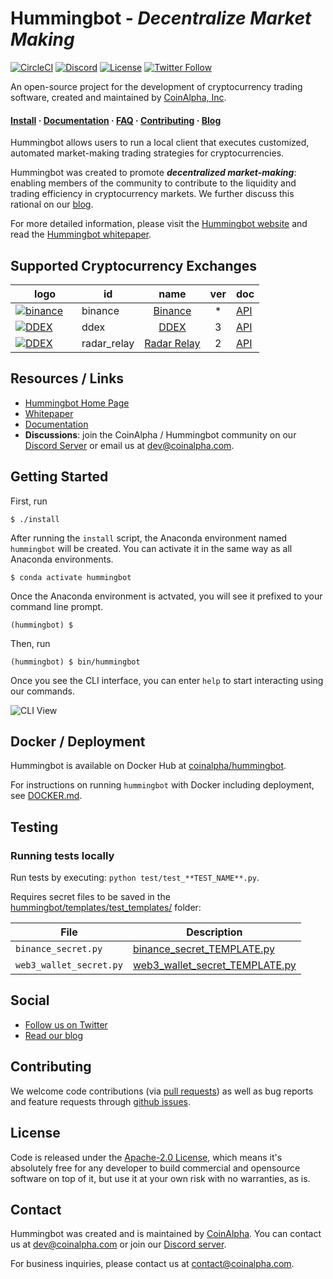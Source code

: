 # Hummingbot - *Decentralize Market Making*

[![CircleCI](https://circleci.com/gh/CoinAlpha/hummingbot.svg?style=svg&circle-token=c9c4825f21e34926ac8a406eeb260ddee0f726ff)](https://circleci.com/gh/CoinAlpha/hummingbot)
[![Discord](https://img.shields.io/discord/530578568154054663.svg?color=768AD4&label=discord&logo=https%3A%2F%2Fdiscordapp.com%2Fassets%2F8c9701b98ad4372b58f13fd9f65f966e.svg)](https://discord.hummingbot.io/)
[![License](https://img.shields.io/badge/License-Apache%202.0-informational.svg)](https://github.com/CoinAlpha/hummingbot/blob/master/LICENSE)
[![Twitter Follow](https://img.shields.io/twitter/follow/hummingbot_io.svg?style=social&label=hummingbot)](https://twitter.com/hummingbot_io)

An open-source project for the development of cryptocurrency trading software, created and maintained by [CoinAlpha, Inc](https://coinalpha.com).  
#### [Install](https://www.hummingbot.io/docs/installation/) · [Documentation](https://www.hummingbot.io/docs/) · [FAQ](https://www.hummingbot.io/docs/faq-general/) · [Contributing](https://github.com/ccxt/ccxt/blob/master/CONTRIBUTING.md) · [Blog]()


Hummingbot allows users to run a local client that executes customized, automated market-making trading strategies for cryptocurrencies.

Hummingbot was created to promote  ***decentralized market-making***: enabling members of the community to contribute to the liquidity and trading efficiency in cryptocurrency markets.  We further discuss this rational on our [blog](https://www.hummingbot.io/blog/2019-01-thin-crust-of-liquidity/).

For more detailed information, please visit the [Hummingbot website](https://hummingbot.io) and read the [Hummingbot whitepaper](https://hummingbot.io/whitepaper.pdf).

## Supported Cryptocurrency Exchanges

|&nbsp;&nbsp;&nbsp;&nbsp;&nbsp;&nbsp;&nbsp;logo&nbsp;&nbsp;&nbsp;&nbsp;&nbsp;&nbsp;                                            | id          | name                                                         | ver | doc                                                                                          |                                                                                                                  
|------------------------------------------------------------------------------------------------------------------------------|-------------|:------------------------------------------------------------:|:---:|----------------------------------------------------------------------------------------------|
|[![binance](https://i.ibb.co/m0YDQLd/Screen-Shot-2019-03-14-at-10-53-42-AM.png)](https://www.binance.com/?ref=10205187)       | binance     | [Binance](https://www.binance.com/)                          | *   | [API](https://github.com/binance-exchange/binance-official-api-docs/blob/master/rest-api.md) |  
|[![DDEX](https://i.ibb.co/Lrpps2G/Screen-Shot-2019-03-14-at-10-39-23-AM.png)](https://ddex.io/)                               | ddex        | [DDEX](https://ddex.io/)                                     | 3   | [API](https://docs.ddex.io/)                                                                 | 
|[![DDEX](https://i.ibb.co/7RW75mf/Screen-Shot-2019-03-14-at-10-47-07-AM.png)](https://radarrelay.com/)                        | radar_relay | [Radar Relay](https://radarrelay.com/)                       | 2   | [API](https://developers.radarrelay.com/api/trade-api)                                       | 

## Resources / Links
- [Hummingbot Home Page](https://hummingbot.io)
- [Whitepaper](https://hummingbot.io/whitepaper.pdf)
- [Documentation](https://hummingbot.io/whitepaper.pdf)
- **Discussions**: join the CoinAlpha / Hummingbot community on our [Discord Server](https://discord.coinalpha.com) or email us at [dev@coinalpha.com](mailto:dev@coinalpha.com).

## Getting Started

First, run
```
$ ./install
```

After running the `install` script, the Anaconda environment named `hummingbot` will be created. You can activate it in the same way as all Anaconda environments.

```
$ conda activate hummingbot
```

Once the Anaconda environment is actvated, you will see it prefixed to your command line prompt.

```
(hummingbot) $ 
```
Then, run
```
(hummingbot) $ bin/hummingbot
```
Once you see the CLI interface, you can enter `help` to start interacting using our commands.

![CLI View](https://www.hummingbot.io/docs/hummingbot-cli.png)


## Docker / Deployment

Hummingbot is available on Docker Hub at [coinalpha/hummingbot](https://cloud.docker.com/u/coinalpha/repository/docker/coinalpha/hummingbot).

For instructions on running `hummingbot` with Docker including deployment, see [DOCKER.md](DOCKER.md).

## Testing

### Running tests locally

Run tests by executing: `python test/test_**TEST_NAME**.py`.

Requires secret files to be saved in the [hummingbot/templates/test_templates/](hummingbot/templates/test_templates/) folder:

File | Description
---|---
`binance_secret.py` | [binance_secret_TEMPLATE.py](hummingbot/templates/test_templates/binance_secret_TEMPLATE.py)
`web3_wallet_secret.py` | [web3_wallet_secret_TEMPLATE.py](hummingbot/templates/test_templates/web3_wallet_secret_TEMPLATE.py)

## Social
- [Follow us on Twitter](https://twitter.com/hummingbot_io)
- [Read our blog](https://www.hummingbot.io/blog)
## Contributing

We welcome code contributions (via [pull requests](https://github.com/CoinAlpha/hummingbot/pulls)) as well as bug reports and feature requests through [github issues](https://github.com/CoinAlpha/hummingbot/issues).

## License
Code is released under the [Apache-2.0 License](LICENSE), which means it's absolutely free for any developer to build commercial and opensource software on top of it, but use it at your own risk with no warranties, as is.

## Contact
Hummingbot was created and is maintained by [CoinAlpha](https://www.coinalpha.com). You can contact us at [dev@coinalpha.com](mailto:dev@coinalpha.com) or join our [Discord server](https://discord.coinalpha.com).

For business inquiries, please contact us at [contact@coinalpha.com](mailto:contact@coinalpha.com).
